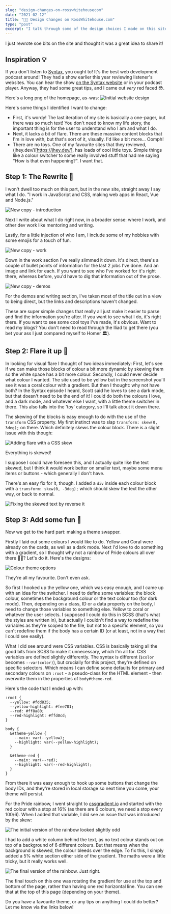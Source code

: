 ```yaml
---
slug: "design-changes-on-rosswhitehousecom"
date: "2021-02-12"
title: "🧑‍🎨 Design Changes on RossWhitehouse.com"
type: "post"
excerpt: "I talk through some of the design choices I made on this site recently, and how I coded them together."
---
```


I just rewrote soe bits on the site and thought it was a great idea to share it!

## Inspiration 💡

If you don't listen to [Syntax](https://syntax.fm), you ought to! It's the best web development podcast around! They had a show earlier this year reviewing listener's websites. You can hear the show [on the Syntax website](https://syntax.fm/show/326/we-review-resumes-websites-and-online-presence) or in your podcast player. Anyway, they had some great tips, and I came out _very_ red faced 😳.

Here's a long png of the homepage, as-was:
![Initial website design](../../images/site_rework-full_old_design.png)

Here's some things I identified I want to change:

- First, it's wordy! The last iteration of my site is basically a one-pager, but there was so much text! You don't need to know my life story, the important thing is for the user to understand who I am and what I do.
- Next, it lacks a bit of flare. There are these massive content blocks that I'm in love with, but that's sort of it, visually. I'd like a bit more... Oomph!
- There are no toys. One of my favourite sites that they reviewed, (jhey.dev/)[https://jhey.dev/], has loads of cool little toys. Simple things like a colour switcher to some really involved stuff that had me saying "How is that even happening?". I want that.

## Step 1: The Rewrite 📝

I won't dwell too much on this part, but in the new site, straight away I say what I do. "I work in JavaScript and CSS, making web apps in React, Vue and Node.js."

![New copy - introduction](../../images/site_rework-new_intro.png)

Next I write about what I do right now, in a broader sense: where I work, and other dev work like mentoring and writing.

Lastly, for a little injection of who I am, I include some of my hobbies with some emojis for a touch of fun.

![New copy - work](../../images/site_rework-new_work.png)

Down in the work section I've really slimmed it down. It's direct, there's a couple of bullet points of information for the last 2 jobs I've done. And an image and link for each. If you want to see who I've worked for it's right there, whereas before, you'd have to dig that information out of the prose.

![New copy - demos](../../images/site_rework-new_demos.png)

For the demos and writing section, I've taken most of the title out in a view to being direct, but the links and descriptions haven't changed.

These are super simple changes that really all just make it easier to parse and find the information you're after. If you want to see what I do, it's right there. If you want to see some cool toys I've made, it's obvious. Want to read my blogs? You don't need to read through the Iliad to get there (you bet your ass I just compared myself to Homer 🏛).

## Step 2: Flare it up 💃

In looking for visual flare I thought of two ideas immediately: First, let's see if we can make those blocks of colour a bit more dynamic by skewing them so the white space has a bit more colour. Secondly, I could never decide what colour I wanted. The site used to be yellow but in the screenshot you'll see it was a coral colour with a gradient. But then I thought: why not have both? In the Syntax episode I heard, Scott said he loves to see a dark mode, but that doesn't need to be the end of it! I could do both the colours I love, and a dark mode, and whatever else I want, with a little theme switcher in there. This also falls into the 'toy' category, so I'll talk about it down there.

The skewing of the blocks is easy enough to do with the use of the `transform` CSS property. My first instinct was to slap `transform: skew(0, 3deg);` on there. Which definitely skews the colour block. There is a slight issue with this though:

![Adding flare with a CSS skew](../../images/site_rework-skew_initial.png)

Everything is skewed!

I suppose I could have foreseen this, and I actually quite like the text skewed, but I think it would work better on smaller text, maybe some menu items or buttons - which generally I don't have.

There's an easy fix for it, though. I added a `div` inside each colour block with a `transform: skew(0, -3deg);` which should skew the text the other way, or back to normal.

![Fixing the skewed text by reverse it](../../images/site_rework-skew_final.png)

## Step 3: Add some fun 🧸

Now we get to the hard part: making a theme swapper.

Firstly I laid out some colours I would like to do. Yellow and Coral were already on the cards, as well as a dark mode. Next I'd love to do something with a gradient, so I thought why not a rainbow of Pride colours all over there 🏳️‍🌈? Let's do it. Here's the designs:

![Colour theme options](../../images/site_rework-colour_options.png)

They're all my favourite. Don't even ask.

So first I hooked up the yellow one, which was easy enough, and I came up with an idea for the switcher. I need to define some variables: the block colour, sometimes the background colour or the text colour too (for dark mode). Then, depending on a class, ID or a data property on the body, I need to change those variables to something else. Yellow to coral or whatever the user selects. I supposed I could do this in SCSS (that's what the styles are written in), but actually I couldn't find a way to redefine the variables as they're scoped to the file, but not to a specific element, so you can't redefine them if the body has a certain ID (or at least, not in a way that I could see easily).

What I did see around were CSS variables. CSS is basically taking all the good bits from SCSS to make it unnecessary, which I'm all for. CSS variables are defined slightly differently. The syntax is different (`$color` becomes `--var(color)`), but crucially for this project, they're defined on specific selectors. Which means I can define some defaults for primary and secondary colours on `:root` - a pseudo-class for the HTML element - then overwrite them in the properties of `body#theme-red`.

Here's the code that I ended up with:

```
:root {
  --yellow: #fdd835;
  --yellow-highlight: #fee781;
  --red: #ff8a80;
  --red-highlight: #ffd0cd;
}

body {
  &#theme-yellow {
    --main: var(--yellow);
    --highlight: var(--yellow-highlight);
  }

  &#theme-red {
    --main: var(--red);
    --highlight: var(--red-highlight);
  }
}
```

From there it was easy enough to hook up some buttons that change the body IDs, and they're stored in local storage so next time you come, your theme will persist.

For the Pride rainbow, I went straight to [cssgradient.io](https://cssgradient.io/) and started with the red colour with a stop at 16% (as there are 6 colours, we need a stop every 100/6). When I added that variable, I did see an issue that was introduced by the skew:

![The initial version of the rainbow looked slightly odd](../../images/site_rework-rainbow_initial.png)

I had to add a white column behind the text, as no text colour stands out on top of a background of 6 different colours. But that means when the background is skewed, the colour bleeds over the edge. To fix this, I simply added a 5% white section either side of the gradient. The maths were a little tricky, but it really works well.

![The final version of the rainbow. Just right.](../../images/site_rework-rainbow_final.png)

The final touch on this one was rotating the gradient for use at the top and bottom of the page, rather than having one red horizontal line. You can see that at the top of this page (depending on your theme).

Do you have a favourite theme, or any tips on anything I could do better? Let me know via the links below!
